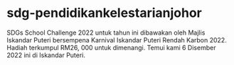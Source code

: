 # sdg-pendidikankelestarianjohor
SDGs School Challenge 2022 untuk tahun ini dibawakan oleh Majlis Iskandar Puteri bersempena Karnival Iskandar Puteri Rendah Karbon 2022. Hadiah terkumpul RM26, 000 untuk dimenangi. Temui kami 6 Disember 2022 ini di Iskandar Puteri.
